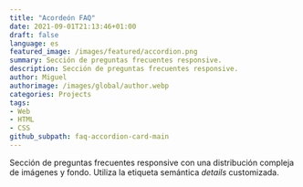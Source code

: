 ```yaml
---
title: "Acordeón FAQ"
date: 2021-09-01T21:13:46+01:00
draft: false
language: es
featured_image: /images/featured/accordion.png
summary: Sección de preguntas frecuentes responsive.
description: Sección de preguntas frecuentes responsive.
author: Miguel
authorimage: /images/global/author.webp
categories: Projects
tags: 
- Web
- HTML
- CSS
github_subpath: faq-accordion-card-main
---
```


Sección de preguntas frecuentes responsive con una distribución compleja de imágenes y fondo. Utiliza la etiqueta semántica _details_ customizada.